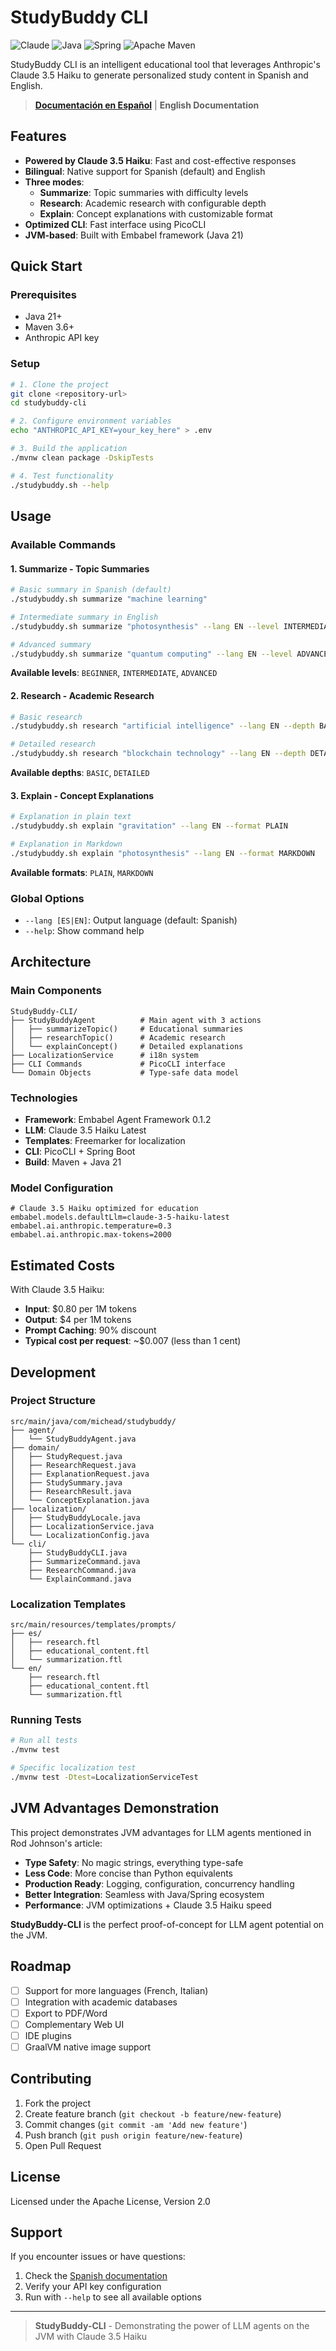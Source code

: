 # StudyBuddy CLI

![Claude](https://img.shields.io/badge/Claude-3.5%20Haiku-FF6B35?style=for-the-badge&logo=anthropic&logoColor=white)
![Java](https://img.shields.io/badge/java-%23ED8B00.svg?style=for-the-badge&logo=openjdk&logoColor=white)
![Spring](https://img.shields.io/badge/spring-%236DB33F.svg?style=for-the-badge&logo=spring&logoColor=white)
![Apache Maven](https://img.shields.io/badge/Apache%20Maven-C71A36?style=for-the-badge&logo=Apache%20Maven&logoColor=white)

StudyBuddy CLI is an intelligent educational tool that leverages Anthropic's Claude 3.5 Haiku to generate personalized study content in Spanish and English.

> **[Documentación en Español](README-es.md)** | **English Documentation**

## Features

- **Powered by Claude 3.5 Haiku**: Fast and cost-effective responses
- **Bilingual**: Native support for Spanish (default) and English
- **Three modes**:
  - **Summarize**: Topic summaries with difficulty levels
  - **Research**: Academic research with configurable depth
  - **Explain**: Concept explanations with customizable format
- **Optimized CLI**: Fast interface using PicoCLI
- **JVM-based**: Built with Embabel framework (Java 21)

## Quick Start

### Prerequisites

- Java 21+
- Maven 3.6+
- Anthropic API key

### Setup

```bash
# 1. Clone the project
git clone <repository-url>
cd studybuddy-cli

# 2. Configure environment variables
echo "ANTHROPIC_API_KEY=your_key_here" > .env

# 3. Build the application
./mvnw clean package -DskipTests

# 4. Test functionality
./studybuddy.sh --help
```

## Usage

### Available Commands

#### 1. Summarize - Topic Summaries

```bash
# Basic summary in Spanish (default)
./studybuddy.sh summarize "machine learning"

# Intermediate summary in English
./studybuddy.sh summarize "photosynthesis" --lang EN --level INTERMEDIATE

# Advanced summary
./studybuddy.sh summarize "quantum computing" --lang EN --level ADVANCED
```

**Available levels**: `BEGINNER`, `INTERMEDIATE`, `ADVANCED`

#### 2. Research - Academic Research

```bash
# Basic research
./studybuddy.sh research "artificial intelligence" --lang EN --depth BASIC

# Detailed research
./studybuddy.sh research "blockchain technology" --lang EN --depth DETAILED
```

**Available depths**: `BASIC`, `DETAILED`

#### 3. Explain - Concept Explanations

```bash
# Explanation in plain text
./studybuddy.sh explain "gravitation" --lang EN --format PLAIN

# Explanation in Markdown
./studybuddy.sh explain "photosynthesis" --lang EN --format MARKDOWN
```

**Available formats**: `PLAIN`, `MARKDOWN`

### Global Options

- `--lang [ES|EN]`: Output language (default: Spanish)
- `--help`: Show command help

## Architecture

### Main Components

```
StudyBuddy-CLI/
├── StudyBuddyAgent          # Main agent with 3 actions
│   ├── summarizeTopic()     # Educational summaries
│   ├── researchTopic()      # Academic research  
│   └── explainConcept()     # Detailed explanations
├── LocalizationService      # i18n system
├── CLI Commands             # PicoCLI interface
└── Domain Objects           # Type-safe data model
```

### Technologies

- **Framework**: Embabel Agent Framework 0.1.2
- **LLM**: Claude 3.5 Haiku Latest
- **Templates**: Freemarker for localization
- **CLI**: PicoCLI + Spring Boot
- **Build**: Maven + Java 21

### Model Configuration

```properties
# Claude 3.5 Haiku optimized for education
embabel.models.defaultLlm=claude-3-5-haiku-latest
embabel.ai.anthropic.temperature=0.3
embabel.ai.anthropic.max-tokens=2000
```

## Estimated Costs

With Claude 3.5 Haiku:
- **Input**: $0.80 per 1M tokens
- **Output**: $4 per 1M tokens  
- **Prompt Caching**: 90% discount
- **Typical cost per request**: ~$0.007 (less than 1 cent)

## Development

### Project Structure

```
src/main/java/com/michead/studybuddy/
├── agent/
│   └── StudyBuddyAgent.java
├── domain/
│   ├── StudyRequest.java
│   ├── ResearchRequest.java
│   ├── ExplanationRequest.java
│   ├── StudySummary.java
│   ├── ResearchResult.java
│   └── ConceptExplanation.java
├── localization/
│   ├── StudyBuddyLocale.java
│   ├── LocalizationService.java
│   └── LocalizationConfig.java
└── cli/
    ├── StudyBuddyCLI.java
    ├── SummarizeCommand.java
    ├── ResearchCommand.java
    └── ExplainCommand.java
```

### Localization Templates

```
src/main/resources/templates/prompts/
├── es/
│   ├── research.ftl
│   ├── educational_content.ftl
│   └── summarization.ftl
└── en/
    ├── research.ftl
    ├── educational_content.ftl
    └── summarization.ftl
```

### Running Tests

```bash
# Run all tests
./mvnw test

# Specific localization test
./mvnw test -Dtest=LocalizationServiceTest
```

## JVM Advantages Demonstration

This project demonstrates JVM advantages for LLM agents mentioned in Rod Johnson's article:

- **Type Safety**: No magic strings, everything type-safe  
- **Less Code**: More concise than Python equivalents  
- **Production Ready**: Logging, configuration, concurrency handling  
- **Better Integration**: Seamless with Java/Spring ecosystem  
- **Performance**: JVM optimizations + Claude 3.5 Haiku speed

**StudyBuddy-CLI** is the perfect proof-of-concept for LLM agent potential on the JVM.

## Roadmap

- [ ] Support for more languages (French, Italian)
- [ ] Integration with academic databases
- [ ] Export to PDF/Word
- [ ] Complementary Web UI
- [ ] IDE plugins
- [ ] GraalVM native image support

## Contributing

1. Fork the project
2. Create feature branch (`git checkout -b feature/new-feature`)
3. Commit changes (`git commit -am 'Add new feature'`)
4. Push branch (`git push origin feature/new-feature`)
5. Open Pull Request

## License

Licensed under the Apache License, Version 2.0

## Support

If you encounter issues or have questions:

1. Check the [Spanish documentation](README-es.md)
2. Verify your API key configuration
3. Run with `--help` to see all available options

---

> **StudyBuddy-CLI** - Demonstrating the power of LLM agents on the JVM with Claude 3.5 Haiku